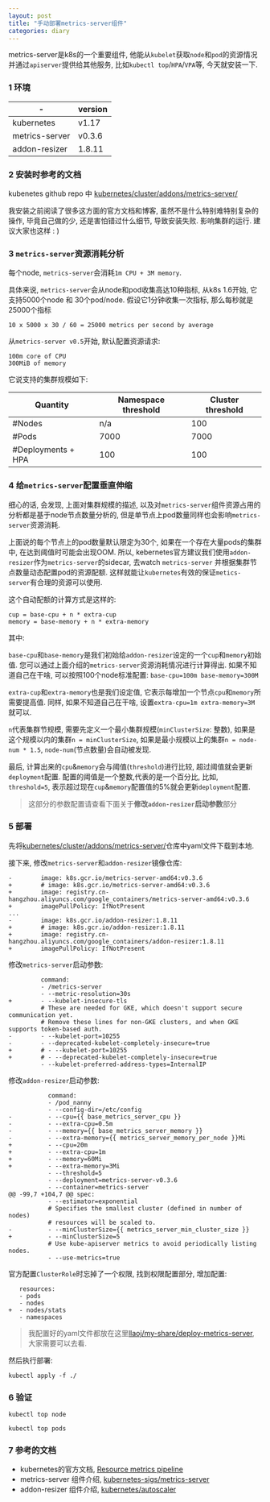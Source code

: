 ```yaml
---
layout: post
title: "手动部署metrics-server组件"
categories: diary
---
```


metrics-server是k8s的一个重要组件, 他能从`kubelet`获取`node`和`pod`的资源情况并通过`apiserver`提供给其他服务, 比如`kubectl top`/`HPA`/`VPA`等, 今天就安装一下.

### 1 环境

|-|version|
|-|-|
|kubernetes|v1.17|
|metrics-server|v0.3.6|
|addon-resizer|1.8.11|

### 2 安装时参考的文档

kubenetes github repo 中 [kubernetes/cluster/addons/metrics-server/](https://github.com/kubernetes/kubernetes/tree/master/cluster/addons/metrics-server)

我安装之前阅读了很多这方面的官方文档和博客, 虽然不是什么特别难特别复杂的操作, 毕竟自己做的少, 还是害怕错过什么细节, 导致安装失败. 影响集群的运行. 建议大家也这样 : )

### 3 `metrics-server`资源消耗分析

每个node, `metrics-server`会消耗`1m CPU + 3M memory`.

具体来说, `metrics-server`会从node和pod收集高达10种指标, 从k8s 1.6开始, 它支持5000个node 和 30个pod/node. 假设它1分钟收集一次指标, 那么每秒就是25000个指标
```
10 x 5000 x 30 / 60 = 25000 metrics per second by average
```

从`metrics-server v0.5`开始, 默认配置资源请求:

```
100m core of CPU
300MiB of memory
```
它说支持的集群规模如下:

|Quantity|Namespace threshold|Cluster threshold|
|-|-|-|
|#Nodes|n/a|100|
|#Pods|7000|7000|
|#Deployments + HPA|100|100|

### 4 给`metrics-server`配置垂直伸缩

细心的话, 会发现, 上面对集群规模的描述, 以及对`metrics-server`组件资源占用的分析都是基于node节点数量分析的, 但是单节点上pod数量同样也会影响`metrics-server`资源消耗.

上面说的每个节点上的pod数量默认限定为30个, 如果在一个存在大量pods的集群中, 在达到阈值时可能会出现OOM. 所以, kebernetes官方建议我们使用`addon-resizer`作为`metrics-server`的sidecar, 去watch `metrics-server` 并根据集群节点数量动态配置pod的资源配额. 这样就能让`kubernetes`有效的保证`metics-server`有合理的资源可以使用.

这个自动配额的计算方式是这样的:
```
cup = base-cpu + n * extra-cup
memory = base-memory + n * extra-memory
```

其中:

`base-cpu`和`base-memory`是我们初始给`addon-resizer`设定的一个`cup`和`memory`初始值. 您可以通过上面介绍的`metrics-server`资源消耗情况进行计算得出. 如果不知道自己在干啥, 可以按照100个node标准配置: `base-cpu=100m base-memory=300M`

`extra-cup`和`extra-memory`也是我们设定值, 它表示每增加一个节点`cpu`和`memory`所需要提高值. 同样, 如果不知道自己在干啥, 设置`extra-cpu=1m extra-memory=3M`就可以.

`n`代表集群节规模, 需要先定义一个最小集群规模(`minClusterSize`: 整数), 如果是这个规模以内的集群`n = minClusterSize`, 如果是最小规模以上的集群`n = node-num * 1.5`, `node-num`(节点数量)会自动被发现.

最后, 计算出来的`cpu`&`memory`会与阈值(`threshold`)进行比较, 超过阈值就会更新`deployment`配置. 配置的阈值是一个整数,代表的是一个百分比, 比如, `threshold=5`, 表示超过现在`cup`&`memory`配置值的5%就会更新`deployment`配置.

>这部分的参数配置请查看下面关于**修改`addon-resizer`启动参数**部分

### 5 部署

先将[kubernetes/cluster/addons/metrics-server/](https://github.com/kubernetes/kubernetes/tree/master/cluster/addons/metrics-server)仓库中yaml文件下载到本地.

接下来, 修改`metrics-server`和`addon-resizer`镜像仓库:

```
-        image: k8s.gcr.io/metrics-server-amd64:v0.3.6
+        # image: k8s.gcr.io/metrics-server-amd64:v0.3.6
+        image: registry.cn-hangzhou.aliyuncs.com/google_containers/metrics-server-amd64:v0.3.6
+        imagePullPolicy: IfNotPresent
...
-        image: k8s.gcr.io/addon-resizer:1.8.11
+        # image: k8s.gcr.io/addon-resizer:1.8.11
+        image: registry.cn-hangzhou.aliyuncs.com/google_containers/addon-resizer:1.8.11
+        imagePullPolicy: IfNotPresent
```

修改`metrics-server`启动参数:

```
         command:
         - /metrics-server
         - --metric-resolution=30s
+        - --kubelet-insecure-tls
         # These are needed for GKE, which doesn't support secure communication yet.
         # Remove these lines for non-GKE clusters, and when GKE supports token-based auth.
-        - --kubelet-port=10255
-        - --deprecated-kubelet-completely-insecure=true
+        # - --kubelet-port=10255
+        # - --deprecated-kubelet-completely-insecure=true
         - --kubelet-preferred-address-types=InternalIP
```

修改`addon-resizer`启动参数:

```
           command:
           - /pod_nanny
           - --config-dir=/etc/config
-          - --cpu={{ base_metrics_server_cpu }}
-          - --extra-cpu=0.5m
-          - --memory={{ base_metrics_server_memory }}
-          - --extra-memory={{ metrics_server_memory_per_node }}Mi
+          - --cpu=20m
+          - --extra-cpu=1m
+          - --memory=60Mi
+          - --extra-memory=3Mi
           - --threshold=5
           - --deployment=metrics-server-v0.3.6
           - --container=metrics-server
@@ -99,7 +104,7 @@ spec:
           - --estimator=exponential
           # Specifies the smallest cluster (defined in number of nodes)
           # resources will be scaled to.
-          - --minClusterSize={{ metrics_server_min_cluster_size }}
+          - --minClusterSize=5
           # Use kube-apiserver metrics to avoid periodically listing nodes.
           - --use-metrics=true
```

官方配置`ClusterRole`时忘掉了一个权限, 找到权限配置部分, 增加配置:

```
   resources:
   - pods
   - nodes
+  - nodes/stats
   - namespaces
```

>我配置好的yaml文件都放在这里[llaoj/my-share/deploy-metrics-server](https://github.com/llaoj/my-share/tree/master/deploy-metrics-server), 大家需要可以去看.

然后执行部署:

```
kubectl apply -f ./
```

### 6 验证

```
kubectl top node

kubectl top pods
```

### 7 参考的文档

- kubernetes的官方文档, [Resource metrics pipeline](https://kubernetes.io/docs/tasks/debug-application-cluster/resource-metrics-pipeline/)
- metrics-server 组件介绍, [kubernetes-sigs/metrics-server](https://github.com/kubernetes-sigs/metrics-server)
- addon-resizer 组件介绍, [kubernetes/autoscaler](https://github.com/kubernetes/autoscaler/tree/master/addon-resizer)
